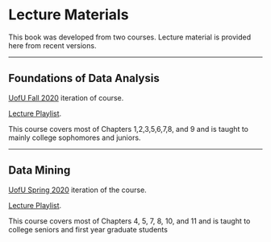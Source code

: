 # Lecture Materials

This book was developed from two courses.  Lecture material is provided here from recent versions.  

---
## Foundations of Data Analysis
[UofU Fall 2020](https://www.cs.utah.edu/~jeffp/teaching/FoDA-2020/FoDA.html) iteration of course.  

[Lecture Playlist](https://youtube.com/playlist?list=PLbuogVdPnkCqwPNYh6kX3TiTbu3WyoXcV).  

This course covers most of Chapters 1,2,3,5,6,7,8, and 9 and is taught to mainly college sophomores and juniors.  

---
## Data Mining
[UofU Spring 2020](https://www.cs.utah.edu/~jeffp/teaching/cs5140-S20/cs5140.html) iteration of the course. 

[Lecture Playlist](https://www.youtube.com/playlist?list=PLbuogVdPnkCrEf65zrd3J1UG3LT6TcDlt). 

This course covers most of Chapters 4, 5, 7, 8, 10, and 11 and is taught to college seniors and first year graduate students

